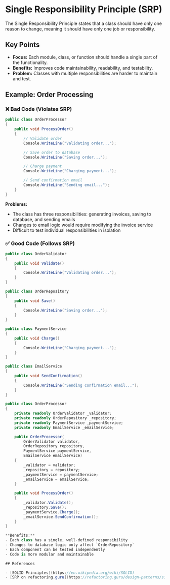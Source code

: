 # Single Responsibility Principle (SRP)

The Single Responsibility Principle states that a class should have only one reason to change, meaning it should have only one job or responsibility.

## Key Points

- **Focus:** Each module, class, or function should handle a single part of the functionality.
- **Benefits:** Improves code maintainability, readability, and testability.
- **Problem:** Classes with multiple responsibilities are harder to maintain and test.

## Example: Order Processing

### ❌ Bad Code (Violates SRP)

```csharp
public class OrderProcessor
{
    public void ProcessOrder()
    {
        // Validate order
        Console.WriteLine("Validating order...");

        // Save order to database
        Console.WriteLine("Saving order...");

        // Charge payment
        Console.WriteLine("Charging payment...");

        // Send confirmation email
        Console.WriteLine("Sending email...");
    }
}
```

**Problems:**
- The class has three responsibilities: generating invoices, saving to database, and sending emails
- Changes to email logic would require modifying the invoice service
- Difficult to test individual responsibilities in isolation

### ✅ Good Code (Follows SRP)

```csharp
public class OrderValidator
{
    public void Validate()
    {
        Console.WriteLine("Validating order...");
    }
}

public class OrderRepository
{
    public void Save()
    {
        Console.WriteLine("Saving order...");
    }
}

public class PaymentService
{
    public void Charge()
    {
        Console.WriteLine("Charging payment...");
    }
}

public class EmailService
{
    public void SendConfirmation()
    {
        Console.WriteLine("Sending confirmation email...");
    }
}

public class OrderProcessor
{
    private readonly OrderValidator _validator;
    private readonly OrderRepository _repository;
    private readonly PaymentService _paymentService;
    private readonly EmailService _emailService;

    public OrderProcessor(
        OrderValidator validator,
        OrderRepository repository,
        PaymentService paymentService,
        EmailService emailService)
    {
        _validator = validator;
        _repository = repository;
        _paymentService = paymentService;
        _emailService = emailService;
    }

    public void ProcessOrder()
    {
        _validator.Validate();
        _repository.Save();
        _paymentService.Charge();
        _emailService.SendConfirmation();
    }
}

**Benefits:**
- Each class has a single, well-defined responsibility
- Changes to database logic only affect `OrderRepository`
- Each component can be tested independently
- Code is more modular and maintainable

## References

- [SOLID Principles](https://en.wikipedia.org/wiki/SOLID)
- [SRP on refactoring.guru](https://refactoring.guru/design-patterns/single-responsibility-principle)